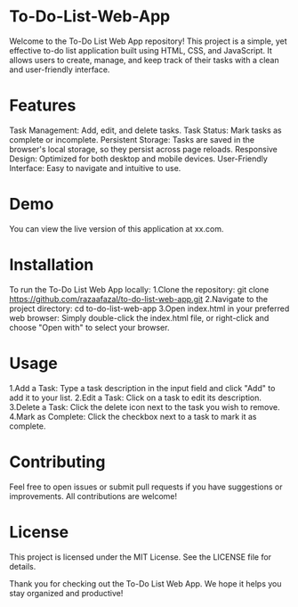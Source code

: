 # To-Do-List-Web-App

Welcome to the To-Do List Web App repository! This project is a simple, yet effective to-do list application built using HTML, CSS, and JavaScript. It allows users to create, manage, and keep track of their tasks with a clean and user-friendly interface.

# Features
Task Management: Add, edit, and delete tasks.
Task Status: Mark tasks as complete or incomplete.
Persistent Storage: Tasks are saved in the browser's local storage, so they persist across page reloads.
Responsive Design: Optimized for both desktop and mobile devices.
User-Friendly Interface: Easy to navigate and intuitive to use.

# Demo
You can view the live version of this application at xx.com.

# Installation
To run the To-Do List Web App locally:
  1.Clone the repository:
   git clone https://github.com/razaafazal/to-do-list-web-app.git
  2.Navigate to the project directory:
   cd to-do-list-web-app
  3.Open index.html in your preferred web browser:
    Simply double-click the index.html file, or right-click and choose "Open with" to select 
    your browser. 

# Usage
1.Add a Task: Type a task description in the input field and click "Add" to add it to your list.
2.Edit a Task: Click on a task to edit its description.
3.Delete a Task: Click the delete icon next to the task you wish to remove.
4.Mark as Complete: Click the checkbox next to a task to mark it as complete.

# Contributing
Feel free to open issues or submit pull requests if you have suggestions or improvements. All contributions are welcome!

# License
This project is licensed under the MIT License. See the LICENSE file for details.


Thank you for checking out the To-Do List Web App. We hope it helps you stay organized and productive!
